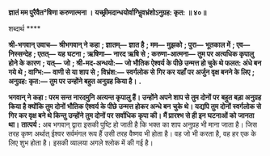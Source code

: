 **ज्ञातं मम पुरैवैत²षिणा करुणात्मना ।** **यच्छ्रीमदान्धयोर्वाग्भिॢवभ्रंशोऽनुग्रह: कृत: ॥ ४०॥** 

शब्दार्थ **** 

**श्री-भगवान् उवाच—** **श्रीभगवान् ने कहा** **; ज्ञातम्—** **ज्ञात है** **; मम—** **मुझको** **; पुरा—** **भूतकाल में** **; एव—** **निस्सन्देह** **; एतत्—** **यह** **घटना** **; ऋषिणा—** **नारद ऋषि से** **; करुणा-आत्मना—** **तुम पर अत्यधिक कृपालु होने के कारण** **; यत्—** **जो** **; श्री-मद-अन्धयो:—** **जो भौतिक ऐश्वर्य के पीछे उन्मत्त हो चुके थे फलत: अंधे बन गये थे** **; वाग्भि:—** **वाणी से या शाप से** **; विभ्रंश:—** **स्वर्गलोक से** **गिर कर यहाँ पर अर्जुन वृक्ष बनने के लिए** **; अनुग्रह: कृत:—** **तुम पर उन्होंने बहुत अनुग्रह किया है।** **.** 

**भगवान् ने कहा : परम सन्त नारदमुनि अत्यन्त कृपालु हैं। उन्होंने अपने शाप से तुम दोनों पर** **बहुत बड़ा अनुग्रह किया है क्योंकि तुम दोनों भौतिक ऐश्वर्य के पीछे उन्मत्त होकर अन्धे बन** **चुके थे। यद्यपि तुम दोनों स्वर्गलोक से गिर कर वृक्ष बने थे किन्तु उन्होंने तुम दोनों पर सर्वाधिक** **कृपा की। मैं प्रारश्भ से ही इन घटनाओं को जानता था।** **तात्पर्य :** अब भगवान् द्वारा इसकी पुष्टि हो जाती है कि भक्त का शाप अनुग्रह भी माना जाता है। जिस तरह कृष्ण अर्थात् ईश्वर सर्वमंगल रूप हैं उसी तरह वैष्णव भी होता है। वह जो भी करता है, वह हर एक के लिए शुभ होता है। इसकी व्यालया अगले श्लोक में की गई है।  